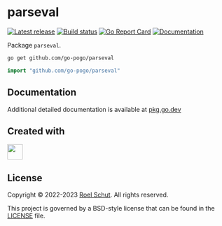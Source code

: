 parseval
========
[![Latest release][latest-release-img]][latest-release-url]
[![Build status][build-status-img]][build-status-url]
[![Go Report Card][report-img]][report-url]
[![Documentation][doc-img]][doc-url]

[latest-release-img]: https://img.shields.io/github/release/go-pogo/parseval.svg?label=latest

[latest-release-url]: https://github.com/go-pogo/parseval/releases

[build-status-img]: https://github.com/go-pogo/parseval/workflows/Test/badge.svg

[build-status-url]: https://github.com/go-pogo/parseval/actions/workflows/test.yml

[report-img]: https://goreportcard.com/badge/github.com/go-pogo/parseval

[report-url]: https://goreportcard.com/report/github.com/go-pogo/parseval

[doc-img]: https://godoc.org/github.com/go-pogo/parseval?status.svg

[doc-url]: https://pkg.go.dev/github.com/go-pogo/parseval


Package `parseval`.

```sh
go get github.com/go-pogo/parseval
```

```go
import "github.com/go-pogo/parseval"
```

## Documentation
Additional detailed documentation is available at [pkg.go.dev][doc-url]

## Created with
<a href="https://www.jetbrains.com/?from=go-pogo" target="_blank"><img src="https://resources.jetbrains.com/storage/products/company/brand/logos/GoLand_icon.png" width="35" /></a>

## License
Copyright © 2022-2023 [Roel Schut](https://roelschut.nl). All rights reserved.

This project is governed by a BSD-style license that can be found in the [LICENSE](LICENSE) file.

